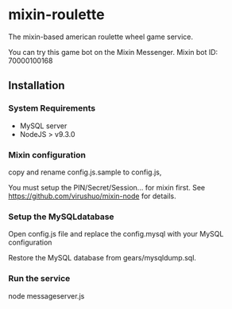 # mixin-roulette

The mixin-based american roulette wheel game service.

You can try this game bot on the Mixin Messenger. Mixin bot ID: 70000100168

## Installation

### System Requirements

* MySQL server
* NodeJS > v9.3.0

### Mixin configuration

copy and rename config.js.sample to config.js,

You must setup the PIN/Secret/Session... for mixin first. See https://github.com/virushuo/mixin-node for details.

### Setup the MySQLdatabase

Open config.js file and replace the config.mysql with your MySQL configuration

Restore the MySQL database from gears/mysqldump.sql.

### Run the service

node messageserver.js 
